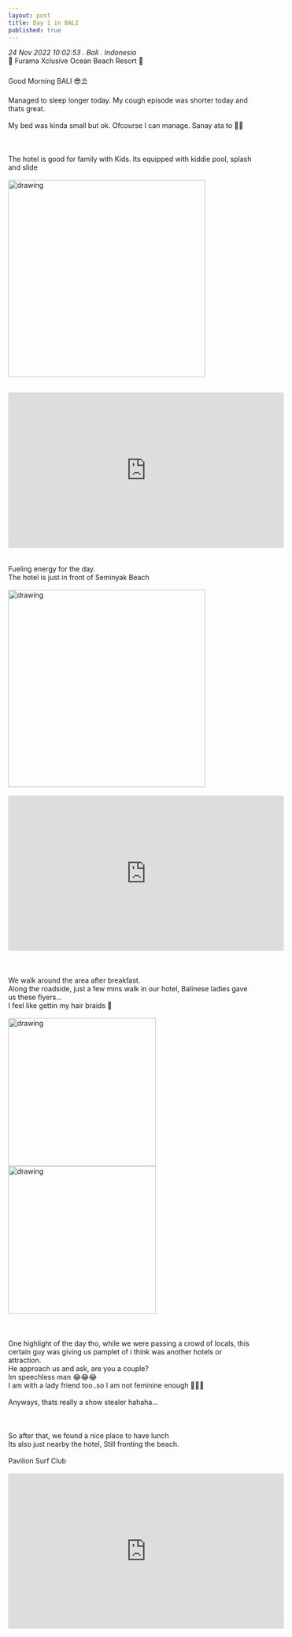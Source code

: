 ```yaml
---
layout: post
title: Day 1 in BALI
published: true
---
```

_24 Nov 2022 10:02:53 . Bali . Indonesia_
<br>
📍 Furama Xclusive Ocean Beach Resort 📍
<br>
<br>
Good Morning BALI 😎⛱️
<br>
<br>
Managed to sleep longer today. My cough episode was shorter today and thats great.
<br>
<br>
My bed was kinda small but ok. Ofcourse I can manage. Sanay ata to 💪🏻
<br>
<br>
<br>
<br>
The hotel is good for family with Kids. Its equipped with kiddie pool, splash and slide
<br>
<br>
<img src="https://drive.google.com/uc?export=view&id=1yY3MpRX3bmvygqo-KJDr8P1nL5CZ0ZHt" alt="drawing" width="400"/>
<br>
<br>
<iframe width="560" height="315" src="https://www.youtube.com/embed/pFwQ867gLdI" frameborder="0" allow="accelerometer; autoplay; encrypted-media; gyroscope; picture-in-picture" allowfullscreen></iframe>
<br>
<br>
<br>
Fueling energy for the day. 
<br>
The hotel is just in front of Seminyak Beach 
<br>
<br>
<img src="https://drive.google.com/uc?export=view&id=1puRhu6JjZsXJecUzq1AvZ3BwIMKjT0XU" alt="drawing" width="400"/>
<br>
<br>
<iframe width="560" height="315" src="https://www.youtube.com/embed/3RzV8Bhr1FM" frameborder="0" allow="accelerometer; autoplay; encrypted-media; gyroscope; picture-in-picture" allowfullscreen></iframe>
<br>
<br>
<br>
<br>
We walk around the area after breakfast.
<br>
Along the roadside, just a few mins walk in our hotel, Balinese ladies gave us these flyers...
<br>
I feel like gettin my hair braids 🤔
<br>
<br>
<img src="https://drive.google.com/uc?export=view&id=1KeKrf7gUotDlDyWTX4rnrqhVQQpsKnnG" alt="drawing" width="300"/> <img src="https://drive.google.com/uc?export=view&id=1o2Igv8hMgf69m3QdX9LHdOV37ecPNztk" alt="drawing" width="300"/>
<br>
<br>
<br>
<br>
One highlight of the day tho, while we were passing a crowd of locals, this certain guy was giving us pamplet of i think was another hotels or attraction. 
<br>
He approach us and ask, are you a couple? 
<br>
Im speechless man 😂😂😂
<br>
I am with a lady friend too..so I am not feminine enough 🤪🤪🤪
<br>
<br>
Anyways, thats really a show stealer hahaha...
<br>
<br>
<br>
<br>
So after that, we found a nice place to have lunch
<br>
Its also just nearby the hotel, Still fronting the beach.
<br>
<br>
Pavilion Surf Club
<br>
<br>
<iframe width="560" height="315" src="https://www.youtube.com/embed/EKEh8oasYM0" frameborder="0" allow="accelerometer; autoplay; encrypted-media; gyroscope; picture-in-picture" allowfullscreen></iframe>
<br>

